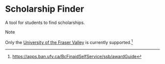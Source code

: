 # Scholarship Finder

A tool for students to find scholarships.

> [!NOTE]
> Only the [University of the Fraser Valley](https://ufv.ca/) is currently supported.[^1]

[^1]: https://apps.ban.ufv.ca/BcFinaidSelfService/ssb/awardGuide
